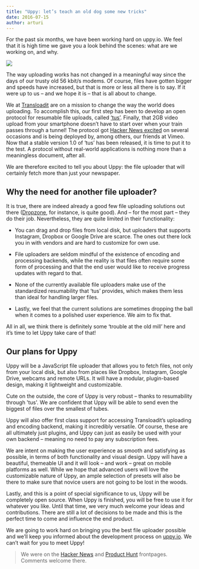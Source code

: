 ```yaml
---
title: "Uppy: let’s teach an old dog some new tricks"
date: 2016-07-15
author: arturi
---
```


For the past six months, we have been working hard on uppy.io. We feel that it is high time we gave you a look behind the scenes: what are we working on, and why.

<img src="/images/blog/uppy-begins/uppy-dashboard.jpg">

The way uploading works has not changed in a meaningful way since the days of our trusty old 56 kbit/s modems. Of course, files have gotten bigger and speeds have increased, but that is more or less all there is to say. If it were up to us – and we hope it is – that is all about to change.

We at [Transloadit](https://transloadit.com/) are on a mission to change the way the world does uploading. To accomplish this, our first step has been to develop an open protocol for resumable file uploads, called [‘tus’](http://tus.io/). Finally, that 2GB video upload from your smartphone doesn’t have to start over when your train passes through a tunnel! The protocol got [Hacker News excited](https://news.ycombinator.com/item?id=10591348) on several occasions and is being deployed by, among others, our friends at Vimeo. Now that a stable version 1.0 of ‘tus’ has been released, it is time to put it to the test. A protocol without real-world applications is nothing more than a meaningless document, after all.

We are therefore excited to tell you about Uppy: the file uploader that will certainly fetch more than just your newspaper.

<!-- more -->

## Why the need for another file uploader?

It is true, there are indeed already a good few file uploading solutions out there ([Dropzone](http://www.dropzonejs.com/), for instance, is quite good). And – for the most part – they do their job. Nevertheless, they are quite limited in their functionality:

* You can drag and drop files from local disk, but uploaders that supports Instagram, Dropbox or Google Drive are scarce. The ones out there lock you in with vendors and are hard to customize for own use.

* File uploaders are seldom mindful of the existence of encoding and processing backends, while the reality is that files often require some form of processing and that the end user would like to receive progress updates with regard to that.

* None of the currently available file uploaders make use of the standardized resumability that ‘tus’ provides, which makes them less than ideal for handling larger files.

* Lastly, we feel that the current solutions are sometimes dropping the ball when it comes to a polished user experience. We aim to fix that.

All in all, we think there is definitely some ‘trouble at the old mill’ here and it’s time to let Uppy take care of that!

## Our plans for Uppy

Uppy will be a JavaScript file uploader that allows you to fetch files, not only from your local disk, but also from places like Dropbox, Instagram, Google Drive, webcams and remote URLs. It will have a modular, plugin-based design, making it lightweight and customizable.

Cute on the outside, the core of Uppy is very robust – thanks to resumability through 'tus'. We are confident that Uppy will be able to send even the biggest of files over the smallest of tubes.

Uppy will also offer first class support for accessing Transloadit’s uploading and encoding backend, making it incredibly versatile. Of course, these are all ultimately just plugins, and Uppy can just as easily be used with your own backend – meaning no need to pay any subscription fees.

We are intent on making the user experience as smooth and satisfying as possible, in terms of both functionality and visual design. Uppy will have a beautiful, themeable UI and it will look – and work – great on mobile platforms as well. While we hope that advanced users will love the customizable nature of Uppy, an ample selection of presets will also be there to make sure that novice users are not going to be lost in the woods.

Lastly, and this is a point of special significance to us, Uppy will be completely open source. When Uppy is finished, you will be free to use it for whatever you like. Until that time, we very much welcome your ideas and contributions. There are still a lot of decisions to be made and this is the perfect time to come and influence the end product.

We are going to work hard on bringing you the best file uploader possible and we’ll keep you informed about the development process on [uppy.io](http://uppy.io/). We can’t wait for you to meet Uppy!

> We were on the [Hacker News](https://news.ycombinator.com/item?id=12109410) and [Product Hunt](https://www.producthunt.com/posts/uppy) frontpages. Comments welcome there.
